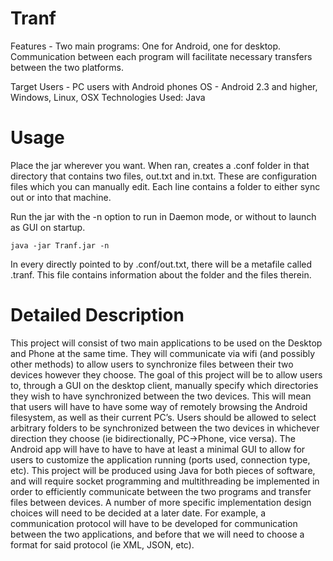 Tranf
===========

Features - Two main programs: One for Android, one for desktop. Communication between each program will facilitate necessary transfers between the two platforms.

Target Users - PC users with Android phones
OS - Android 2.3 and higher, Windows, Linux, OSX
Technologies Used: Java

Usage
===========
Place the jar wherever you want. When ran, creates a .conf folder in that directory that contains two files, out.txt and in.txt. These are configuration files which you can manually edit. Each line contains a folder to either sync out or into that machine.

Run the jar with the -n option to run in Daemon mode, or without to launch as GUI on startup.
```
java -jar Tranf.jar -n
```
In every directly pointed to by .conf/out.txt, there will be a metafile called .tranf. This file contains information about the folder and the files therein.

Detailed Description
============
  This project will consist of two main applications to be used on the Desktop and Phone at the same time. They will communicate via wifi (and possibly other methods) to allow users to synchronize files between their two devices however they choose.
  The goal of this project will be to allow users to, through a GUI on the desktop client, manually specify which directories they wish to have synchronized between the two devices. This will mean that users will have to have some way of remotely browsing the Android filesystem, as well as their current PC’s. Users should be allowed to select arbitrary folders to be synchronized between the two devices in whichever direction they choose (ie bidirectionally, PC->Phone, vice versa). The Android app will have to have to have at least a minimal GUI to allow for users to customize the application running (ports used, connection type, etc).
  This project will be produced using Java for both pieces of software, and will require socket programming and multithreading be implemented in order to efficiently communicate between the two programs and transfer files between devices. A number of more specific implementation design choices will need to be decided at a later date. For example, a communication protocol will have to be developed for communication between the two applications, and before that we will need to choose a format for said protocol (ie XML, JSON, etc).
